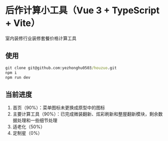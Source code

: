 # 后作计算小工具（Vue 3 + TypeScript + Vite）

室内装修行业装修套餐价格计算工具

## 使用

```cmd
git clone git@github.com:yezhonghu0503/houzuo.git
npm i
npm run dev
```

## 当前进度

1. 首页（90%）：菜单图标未更换成原型中的图标
2. 主要计算工具（90%）：已完成微装翻新、炫彩刷新和整屋翻新模块，剩余数据处理和一些细节处理
3. 适老化（50%）
4. 定制星（0%）

